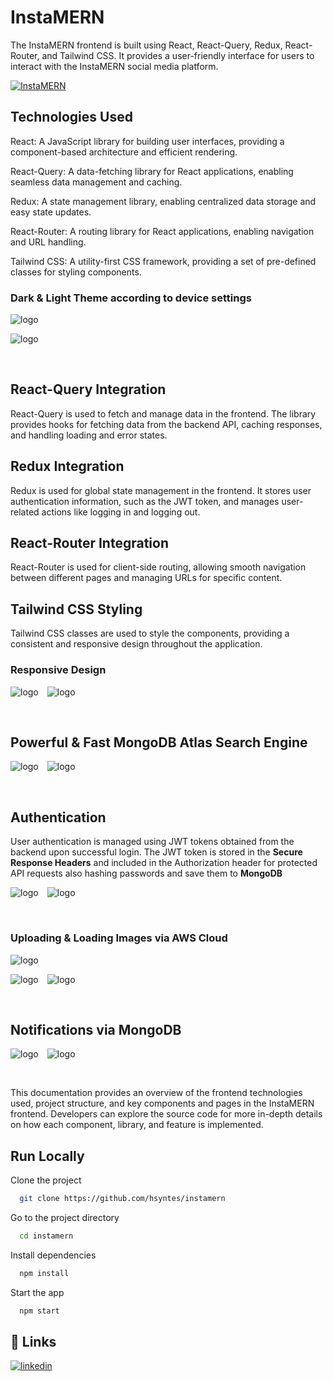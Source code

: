 # InstaMERN

The InstaMERN frontend is built using React, React-Query, Redux, React-Router, and Tailwind CSS. It provides a user-friendly interface for users to interact with the InstaMERN social media platform.

[![InstaMERN](/public/logo.png)](https://instamern.netlify.app)

## Technologies Used

React: A JavaScript library for building user interfaces, providing a component-based architecture and efficient rendering.

React-Query: A data-fetching library for React applications, enabling seamless data management and caching.

Redux: A state management library, enabling centralized data storage and easy state updates.

React-Router: A routing library for React applications, enabling navigation and URL handling.

Tailwind CSS: A utility-first CSS framework, providing a set of pre-defined classes for styling components.

### Dark & Light Theme according to device settings

![logo](/src/screenshots/desktop-dark.png)

![logo](/src/screenshots/desktop-light.png)

<br />

## React-Query Integration

React-Query is used to fetch and manage data in the frontend. The library provides hooks for fetching data from the backend API, caching responses, and handling loading and error states.

## Redux Integration

Redux is used for global state management in the frontend. It stores user authentication information, such as the JWT token, and manages user-related actions like logging in and logging out.

## React-Router Integration

React-Router is used for client-side routing, allowing smooth navigation between different pages and managing URLs for specific content.

## Tailwind CSS Styling

Tailwind CSS classes are used to style the components, providing a consistent and responsive design throughout the application.

### Responsive Design

![logo](/src/screenshots/mobile-dark.png)&emsp;![logo](/src/screenshots/mobile-light.png)

<br />

## Powerful & Fast MongoDB Atlas Search Engine

![logo](/src/screenshots/search-mobile-dark.png)&emsp;![logo](/src/screenshots/search-mobile-light.png)

<br />

## Authentication

User authentication is managed using JWT tokens obtained from the backend upon successful login. The JWT token is stored in the **Secure Response Headers** and included in the Authorization header for protected API requests also hashing passwords and save them to **MongoDB**

![logo](/src/screenshots/signup-mobile-dark.png)&emsp;![logo](/src/screenshots/signup-mobile-light.png)

<br />

### Uploading & Loading Images via AWS Cloud

![logo](/src/screenshots/upload-post-desktop-dark.png)

![logo](/src/screenshots/upload-story-mobile-dark.png)&emsp;![logo](/src/screenshots/upload-story-mobile-light.png)

<br />

## Notifications via MongoDB

![logo](/src/screenshots/notifications-mobile-dark.png)&emsp;![logo](/src/screenshots/notifications-mobile-light.png)

<br />

This documentation provides an overview of the frontend technologies used, project structure, and key components and pages in the InstaMERN frontend. Developers can explore the source code for more in-depth details on how each component, library, and feature is implemented.

## Run Locally

Clone the project

```bash
  git clone https://github.com/hsyntes/instamern
```

Go to the project directory

```bash
  cd instamern
```

Install dependencies

```bash
  npm install
```

Start the app

```bash
  npm start
```

## 🔗 Links

[![linkedin](https://img.shields.io/badge/linkedin-0A66C2?style=for-the-badge&logo=linkedin&logoColor=white)](https://www.linkedin.com/in/hsyntes)
